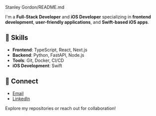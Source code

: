 Stanley Gordon/README.md


I'm a **Full-Stack Developer** and **iOS Developer** specializing in **frontend development**, **user-friendly applications**, and **Swift-based iOS apps**.

## 🧪 Skills
- **Frontend**: TypeScript, React, Next.js
- **Backend**: Python, FastAPI, Node.js
- **Tools**: Git, Docker, CI/CD
- **iOS Development**: Swift


## 📡 Connect
- [Email](mailto:stanleygordon45@gmail.com)
- [LinkedIn](https://www.linkedin.com/in/stanley-gordon-43258520a/)

Explore my repositories or reach out for collaboration!
